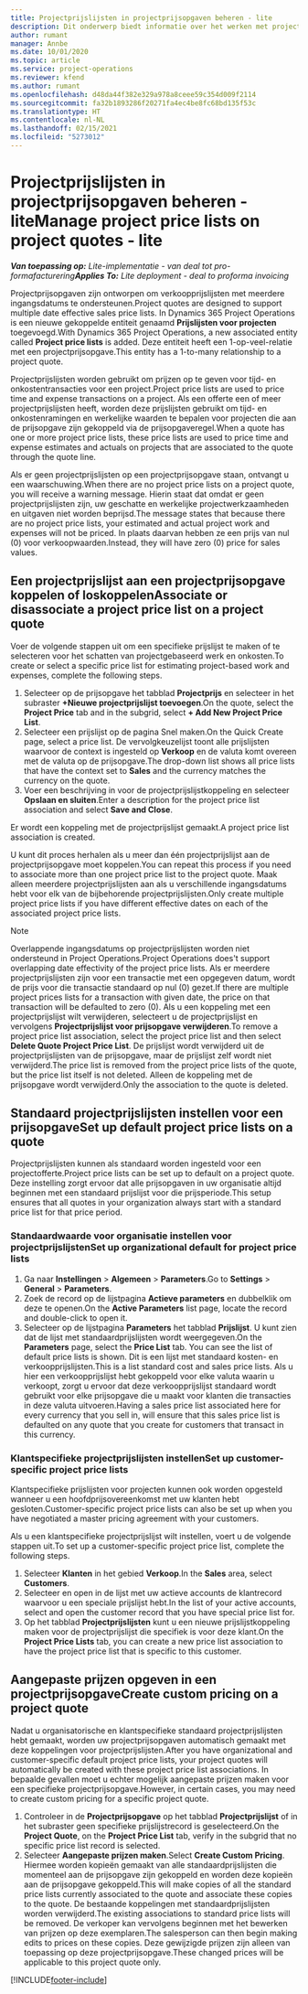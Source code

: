 ```yaml
---
title: Projectprijslijsten in projectprijsopgaven beheren - lite
description: Dit onderwerp biedt informatie over het werken met projectprijslijsten in prijsopgaven. (Sales)
author: rumant
manager: Annbe
ms.date: 10/01/2020
ms.topic: article
ms.service: project-operations
ms.reviewer: kfend
ms.author: rumant
ms.openlocfilehash: d48da44f382e329a978a8ceee59c354d009f2114
ms.sourcegitcommit: fa32b1893286f20271fa4ec4be8fc68bd135f53c
ms.translationtype: HT
ms.contentlocale: nl-NL
ms.lasthandoff: 02/15/2021
ms.locfileid: "5273012"
---
```

# <a name="manage-project-price-lists-on-project-quotes---lite"></a><span data-ttu-id="9edcb-104">Projectprijslijsten in projectprijsopgaven beheren - lite</span><span class="sxs-lookup"><span data-stu-id="9edcb-104">Manage project price lists on project quotes - lite</span></span>

<span data-ttu-id="9edcb-105">_**Van toepassing op:** Lite-implementatie - van deal tot pro-formafacturering_</span><span class="sxs-lookup"><span data-stu-id="9edcb-105">_**Applies To:** Lite deployment - deal to proforma invoicing_</span></span>

<span data-ttu-id="9edcb-106">Projectprijsopgaven zijn ontworpen om verkoopprijslijsten met meerdere ingangsdatums te ondersteunen.</span><span class="sxs-lookup"><span data-stu-id="9edcb-106">Project quotes are designed to support multiple date effective sales price lists.</span></span> <span data-ttu-id="9edcb-107">In Dynamics 365 Project Operations is een nieuwe gekoppelde entiteit genaamd **Prijslijsten voor projecten** toegevoegd.</span><span class="sxs-lookup"><span data-stu-id="9edcb-107">With Dynamics 365 Project Operations, a new associated entity called **Project price lists** is added.</span></span> <span data-ttu-id="9edcb-108">Deze entiteit heeft een 1-op-veel-relatie met een projectprijsopgave.</span><span class="sxs-lookup"><span data-stu-id="9edcb-108">This entity has a 1-to-many relationship to a project quote.</span></span>

<span data-ttu-id="9edcb-109">Projectprijslijsten worden gebruikt om prijzen op te geven voor tijd- en onkostentransacties voor een project.</span><span class="sxs-lookup"><span data-stu-id="9edcb-109">Project price lists are used to price time and expense transactions on a project.</span></span> <span data-ttu-id="9edcb-110">Als een offerte een of meer projectprijslijsten heeft, worden deze prijslijsten gebruikt om tijd- en onkostenramingen en werkelijke waarden te bepalen voor projecten die aan de prijsopgave zijn gekoppeld via de prijsopgaveregel.</span><span class="sxs-lookup"><span data-stu-id="9edcb-110">When a quote has one or more project price lists, these price lists are used to price time and expense estimates and actuals on projects that are associated to the quote through the quote line.</span></span>

<span data-ttu-id="9edcb-111">Als er geen projectprijslijsten op een projectprijsopgave staan, ontvangt u een waarschuwing.</span><span class="sxs-lookup"><span data-stu-id="9edcb-111">When there are no project price lists on a project quote, you will receive a warning message.</span></span> <span data-ttu-id="9edcb-112">Hierin staat dat omdat er geen projectprijslijsten zijn, uw geschatte en werkelijke projectwerkzaamheden en uitgaven niet worden beprijsd.</span><span class="sxs-lookup"><span data-stu-id="9edcb-112">The message states that because there are no project price lists, your estimated and actual project work and expenses will not be priced.</span></span> <span data-ttu-id="9edcb-113">In plaats daarvan hebben ze een prijs van nul (0) voor verkoopwaarden.</span><span class="sxs-lookup"><span data-stu-id="9edcb-113">Instead, they will have zero (0) price for sales values.</span></span>

## <a name="associate-or-disassociate-a-project-price-list-on-a-project-quote"></a><span data-ttu-id="9edcb-114">Een projectprijslijst aan een projectprijsopgave koppelen of loskoppelen</span><span class="sxs-lookup"><span data-stu-id="9edcb-114">Associate or disassociate a project price list on a project quote</span></span>

<span data-ttu-id="9edcb-115">Voer de volgende stappen uit om een specifieke prijslijst te maken of te selecteren voor het schatten van projectgebaseerd werk en onkosten.</span><span class="sxs-lookup"><span data-stu-id="9edcb-115">To create or select a specific price list for estimating project-based work and expenses, complete the following steps.</span></span>

1. <span data-ttu-id="9edcb-116">Selecteer op de prijsopgave het tabblad **Projectprijs** en selecteer in het subraster **+Nieuwe projectprijslijst toevoegen**.</span><span class="sxs-lookup"><span data-stu-id="9edcb-116">On the quote, select the **Project Price** tab and in the subgrid, select **+ Add New Project Price List**.</span></span>
2. <span data-ttu-id="9edcb-117">Selecteer een prijslijst op de pagina Snel maken.</span><span class="sxs-lookup"><span data-stu-id="9edcb-117">On the Quick Create page, select a price list.</span></span> <span data-ttu-id="9edcb-118">De vervolgkeuzelijst toont alle prijslijsten waarvoor de context is ingesteld op **Verkoop** en de valuta komt overeen met de valuta op de prijsopgave.</span><span class="sxs-lookup"><span data-stu-id="9edcb-118">The drop-down list shows all price lists that have the context set to **Sales** and the currency matches the currency on the quote.</span></span>
4. <span data-ttu-id="9edcb-119">Voer een beschrijving in voor de projectprijslijstkoppeling en selecteer **Opslaan en sluiten**.</span><span class="sxs-lookup"><span data-stu-id="9edcb-119">Enter a description for the project price list association and select **Save and Close**.</span></span>

<span data-ttu-id="9edcb-120">Er wordt een koppeling met de projectprijslijst gemaakt.</span><span class="sxs-lookup"><span data-stu-id="9edcb-120">A project price list association is created.</span></span>

<span data-ttu-id="9edcb-121">U kunt dit proces herhalen als u meer dan één projectprijslijst aan de projectprijsopgave moet koppelen.</span><span class="sxs-lookup"><span data-stu-id="9edcb-121">You can repeat this process if you need to associate more than one project price list to the project quote.</span></span> <span data-ttu-id="9edcb-122">Maak alleen meerdere projectprijslijsten aan als u verschillende ingangsdatums hebt voor elk van de bijbehorende projectprijslijsten.</span><span class="sxs-lookup"><span data-stu-id="9edcb-122">Only create multiple project price lists if you have different effective dates on each of the associated project price lists.</span></span>

> [!NOTE]
> <span data-ttu-id="9edcb-123">Overlappende ingangsdatums op projectprijslijsten worden niet ondersteund in Project Operations.</span><span class="sxs-lookup"><span data-stu-id="9edcb-123">Project Operations does't support overlapping date effectivity of the project price lists.</span></span> <span data-ttu-id="9edcb-124">Als er meerdere projectprijslijsten zijn voor een transactie met een opgegeven datum, wordt de prijs voor die transactie standaard op nul (0) gezet.</span><span class="sxs-lookup"><span data-stu-id="9edcb-124">If there are multiple project prices lists for a transaction with given date, the price on that transaction will be defaulted to zero (0).</span></span>
<span data-ttu-id="9edcb-125">Als u een koppeling met een projectprijslijst wilt verwijderen, selecteert u de projectprijslijst en vervolgens **Projectprijslijst voor prijsopgave verwijderen**.</span><span class="sxs-lookup"><span data-stu-id="9edcb-125">To remove a project price list association, select the project price list and then select **Delete Quote Project Price List**.</span></span> <span data-ttu-id="9edcb-126">De prijslijst wordt verwijderd uit de projectprijslijsten van de prijsopgave, maar de prijslijst zelf wordt niet verwijderd.</span><span class="sxs-lookup"><span data-stu-id="9edcb-126">The price list is removed from the project price lists of the quote, but the price list itself is not deleted.</span></span> <span data-ttu-id="9edcb-127">Alleen de koppeling met de prijsopgave wordt verwijderd.</span><span class="sxs-lookup"><span data-stu-id="9edcb-127">Only the association to the quote is deleted.</span></span>

## <a name="set-up-default-project-price-lists-on-a-quote"></a><span data-ttu-id="9edcb-128">Standaard projectprijslijsten instellen voor een prijsopgave</span><span class="sxs-lookup"><span data-stu-id="9edcb-128">Set up default project price lists on a quote</span></span>

<span data-ttu-id="9edcb-129">Projectprijslijsten kunnen als standaard worden ingesteld voor een projectofferte.</span><span class="sxs-lookup"><span data-stu-id="9edcb-129">Project price lists can be set up to default on a project quote.</span></span> <span data-ttu-id="9edcb-130">Deze instelling zorgt ervoor dat alle prijsopgaven in uw organisatie altijd beginnen met een standaard prijslijst voor die prijsperiode.</span><span class="sxs-lookup"><span data-stu-id="9edcb-130">This setup ensures that all quotes in your organization always start with a standard price list for that price period.</span></span>

### <a name="set-up-organizational-default-for-project-price-lists"></a><span data-ttu-id="9edcb-131">Standaardwaarde voor organisatie instellen voor projectprijslijsten</span><span class="sxs-lookup"><span data-stu-id="9edcb-131">Set up organizational default for project price lists</span></span>

1. <span data-ttu-id="9edcb-132">Ga naar **Instellingen** > **Algemeen** > **Parameters**.</span><span class="sxs-lookup"><span data-stu-id="9edcb-132">Go to **Settings** > **General** > **Parameters**.</span></span>
2. <span data-ttu-id="9edcb-133">Zoek de record op de lijstpagina **Actieve parameters** en dubbelklik om deze te openen.</span><span class="sxs-lookup"><span data-stu-id="9edcb-133">On the **Active Parameters** list page, locate the record and double-click to open it.</span></span> 
3. <span data-ttu-id="9edcb-134">Selecteer op de lijstpagina **Parameters** het tabblad **Prijslijst**. U kunt zien dat de lijst met standaardprijslijsten wordt weergegeven.</span><span class="sxs-lookup"><span data-stu-id="9edcb-134">On the **Parameters** page, select the **Price List** tab. You can see the list of default price lists is shown.</span></span> <span data-ttu-id="9edcb-135">Dit is een lijst met standaard kosten- en verkoopprijslijsten.</span><span class="sxs-lookup"><span data-stu-id="9edcb-135">This is a list standard cost and sales price lists.</span></span> <span data-ttu-id="9edcb-136">Als u hier een verkoopprijslijst hebt gekoppeld voor elke valuta waarin u verkoopt, zorgt u ervoor dat deze verkoopprijslijst standaard wordt gebruikt voor elke prijsopgave die u maakt voor klanten die transacties in deze valuta uitvoeren.</span><span class="sxs-lookup"><span data-stu-id="9edcb-136">Having a sales price list associated here for every currency that you sell in, will ensure that this sales price list is defaulted on any quote that you create for customers that transact in this currency.</span></span>

### <a name="set-up-customer-specific-project-price-lists"></a><span data-ttu-id="9edcb-137">Klantspecifieke projectprijslijsten instellen</span><span class="sxs-lookup"><span data-stu-id="9edcb-137">Set up customer-specific project price lists</span></span>

<span data-ttu-id="9edcb-138">Klantspecifieke prijslijsten voor projecten kunnen ook worden opgesteld wanneer u een hoofdprijsovereenkomst met uw klanten hebt gesloten.</span><span class="sxs-lookup"><span data-stu-id="9edcb-138">Customer-specific project price lists can also be set up when you have negotiated a master pricing agreement with your customers.</span></span>

<span data-ttu-id="9edcb-139">Als u een klantspecifieke projectprijslijst wilt instellen, voert u de volgende stappen uit.</span><span class="sxs-lookup"><span data-stu-id="9edcb-139">To set up a customer-specific project price list, complete the following steps.</span></span>

1. <span data-ttu-id="9edcb-140">Selecteer **Klanten** in het gebied **Verkoop**.</span><span class="sxs-lookup"><span data-stu-id="9edcb-140">In the **Sales** area, select **Customers**.</span></span>
2. <span data-ttu-id="9edcb-141">Selecteer en open in de lijst met uw actieve accounts de klantrecord waarvoor u een speciale prijslijst hebt.</span><span class="sxs-lookup"><span data-stu-id="9edcb-141">In the list of your active accounts, select and open the customer record that you have special price list for.</span></span>
3. <span data-ttu-id="9edcb-142">Op het tabblad **Projectprijslijsten** kunt u een nieuwe prijslijstkoppeling maken voor de projectprijslijst die specifiek is voor deze klant.</span><span class="sxs-lookup"><span data-stu-id="9edcb-142">On the **Project Price Lists** tab, you can create a new price list association to have the project price list that is specific to this customer.</span></span>

## <a name="create-custom-pricing-on-a-project-quote"></a><span data-ttu-id="9edcb-143">Aangepaste prijzen opgeven in een projectprijsopgave</span><span class="sxs-lookup"><span data-stu-id="9edcb-143">Create custom pricing on a project quote</span></span>

<span data-ttu-id="9edcb-144">Nadat u organisatorische en klantspecifieke standaard projectprijslijsten hebt gemaakt, worden uw projectprijsopgaven automatisch gemaakt met deze koppelingen voor projectprijslijsten.</span><span class="sxs-lookup"><span data-stu-id="9edcb-144">After you have organizational and customer-specific default project price lists, your project quotes will automatically be created with these project price list associations.</span></span> <span data-ttu-id="9edcb-145">In bepaalde gevallen moet u echter mogelijk aangepaste prijzen maken voor een specifieke projectprijsopgave.</span><span class="sxs-lookup"><span data-stu-id="9edcb-145">However, in certain cases, you may need to create custom pricing for a specific project quote.</span></span> 

1. <span data-ttu-id="9edcb-146">Controleer in de **Projectprijsopgave** op het tabblad **Projectprijslijst** of in het subraster geen specifieke prijslijstrecord is geselecteerd.</span><span class="sxs-lookup"><span data-stu-id="9edcb-146">On the **Project Quote**, on the **Project Price List** tab, verify in the subgrid that no specific price list record is selected.</span></span>
2. <span data-ttu-id="9edcb-147">Selecteer **Aangepaste prijzen maken**.</span><span class="sxs-lookup"><span data-stu-id="9edcb-147">Select **Create Custom Pricing**.</span></span> <span data-ttu-id="9edcb-148">Hiermee worden kopieën gemaakt van alle standaardprijslijsten die momenteel aan de prijsopgave zijn gekoppeld en worden deze kopieën aan de prijsopgave gekoppeld.</span><span class="sxs-lookup"><span data-stu-id="9edcb-148">This will make copies of all the standard price lists currently associated to the quote and associate these copies to the quote.</span></span> <span data-ttu-id="9edcb-149">De bestaande koppelingen met standaardprijslijsten worden verwijderd.</span><span class="sxs-lookup"><span data-stu-id="9edcb-149">The existing associations to standard price lists will be removed.</span></span> <span data-ttu-id="9edcb-150">De verkoper kan vervolgens beginnen met het bewerken van prijzen op deze exemplaren.</span><span class="sxs-lookup"><span data-stu-id="9edcb-150">The salesperson can then begin making edits to prices on these copies.</span></span> <span data-ttu-id="9edcb-151">Deze gewijzigde prijzen zijn alleen van toepassing op deze projectprijsopgave.</span><span class="sxs-lookup"><span data-stu-id="9edcb-151">These changed prices will be applicable to this project quote only.</span></span>


[!INCLUDE[footer-include](../../includes/footer-banner.md)]